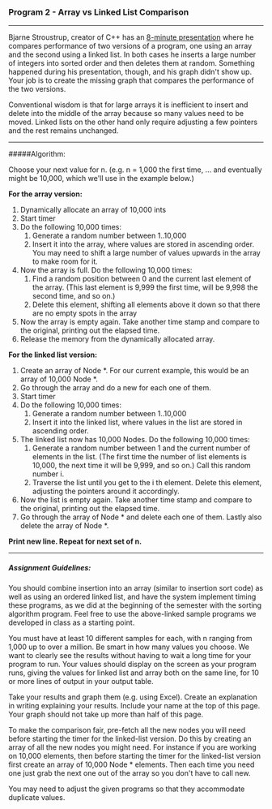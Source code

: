 ### Program 2 - Array vs Linked List Comparison

---
Bjarne Stroustrup, creator of C++ has an [8-minute presentation](https://www.youtube.com/watch?v=YQs6IC-vgmo)  where he compares performance of two versions of a program, one using an array and the second using a linked list.  In both cases he inserts a large number of integers into sorted order and then deletes them at random.  Something happened during his presentation, though, and his graph didn't show up.  Your job is to create the missing graph that compares the performance of the two versions.

Conventional wisdom is that for large arrays it is inefficient to insert and delete into the middle of the array because so many values need to be moved.  Linked lists on the other hand only require adjusting a few pointers and the rest remains unchanged.

---
#####Algorithm:

Choose your next value for n.  (e.g. n = 1,000 the first time, ... and eventually might be 10,000, which we'll use in the example below.)

**For the array version:**

1. Dynamically allocate an array of 10,000 ints
2. Start timer
3. Do the following 10,000 times:
	1. Generate a random number between 1..10,000
	2. Insert it into the array, where values are stored in ascending order.  You may need to shift a large number of values upwards in the array to make room for it.
4. Now the array is full.  Do the following 10,000 times:
	1. Find a random position between 0 and the current last element of the array.  (This last element is 9,999 the first time, will be 9,998 the second time, and so on.)  
	2. Delete this element, shifting all elements above it down so that there are no empty spots in the array
5. Now the array is empty again.  Take another time stamp and compare to the original, printing out the elapsed time.
6. Release the memory from the dynamically allocated array.

**For the linked list version:**

1. Create an array of Node *.  For our current example, this would be an array of 10,000 Node *.
2. Go through the array and do a new for each one of them.  
3. Start timer
4. Do the following 10,000 times:
	1. Generate a random number between 1..10,000
	2. Insert it into the linked list, where values in the list are stored in ascending order.  
5. The linked list now has 10,000 Nodes.  Do the following 10,000 times:
	1. Generate a random number between 1 and the current number of elements in the list.  (The first time the number of list elements is 10,000, the next time it will be 9,999, and so on.) Call this random number i.
	2. Traverse the list until you get to the i th element.  Delete this element, adjusting the pointers around it accordingly.
6. Now the list is empty again.  Take another time stamp and compare to the original, printing out the elapsed time.
7. Go through the array of Node * and delete each one of them.  Lastly also delete the array of Node *.

**Print new line. Repeat for next set of n.** 

---

##### Assignment Guidelines:
You should combine insertion into an array (similar to insertion sort code) as well as using an ordered linked list, and have the system implement timing these programs, as we did at the beginning of the semester with the sorting algorithm program.  Feel free to use the above-linked sample programs we developed in class as a starting point.

You must have at least 10 different samples for each, with n ranging from 1,000 up to over a million.  Be smart in how many values you choose.  We want to clearly see the results without having to wait a long time for your program to run.  Your values should display on the screen as your program runs, giving the values for linked list and array both on the same line, for 10 or more lines of output in your output table.

Take your results and graph them (e.g. using Excel).  Create an explanation in writing explaining your results.  Include your name at the top of this page.  Your graph should not take up more than half of this page.

To make the comparison fair, pre-fetch all the new nodes you will need before starting the timer for the linked-list version.  Do this by creating an array of all the new nodes you might need.  For instance if you are working on 10,000 elements, then before starting the timer for the linked-list version first create an array of 10,000 Node * elements.  Then each time you need one just grab the next one out of the array so you don't have to call new.

You may need to adjust the given programs so that they accommodate duplicate values.

